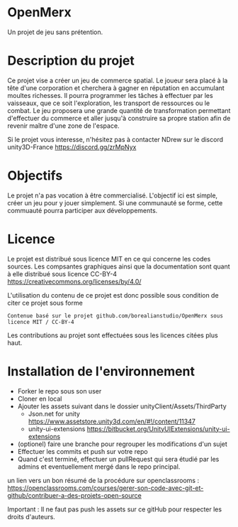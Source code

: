 # OpenMerx
Un projet de jeu sans prétention.

# Description du projet
Ce projet vise a créer un jeu de commerce spatial. Le joueur sera placé à la tête d'une corporation et cherchera à gagner en réputation en accumulant moultes richesses.
Il pourra programmer les tâches à effectuer par les vaisseaux, que ce soit l'exploration, les transport de ressources ou le combat. Le jeu proposera une grande quantité
de transformation permettant d'effectuer du commerce et aller jusqu'à construire sa propre station afin de revenir maître d'une zone de l'espace.

Si le projet vous interesse, n'hésitez pas à contacter NDrew sur le discord unity3D-France https://discord.gg/zrMpNyx

# Objectifs
Le projet n'a pas vocation à être commercialisé. L'objectif ici est simple, créer un jeu pour y jouer simplement.
Si une communauté se forme, cette commuauté pourra participer aux développements.

# Licence
Le projet est distribué sous licence MIT en ce qui concerne les codes sources.
Les compsantes graphiques ainsi que la documentation sont quant à elle distribué sous licence CC-BY-4 https://creativecommons.org/licenses/by/4.0/

L'utilisation du contenu de ce projet est donc possible sous condition de citer ce projet sous forme 

	Contenue basé sur le projet github.com/borealianstudio/OpenMerx sous licence MIT / CC-BY-4

Les contributions au projet sont effectuées sous les licences citées plus haut.

# Installation de l'environnement 

- Forker le repo sous son user
- Cloner en local
- Ajouter les assets suivant dans le dossier unityClient/Assets/ThirdParty
  - Json.net for unity
    https://www.assetstore.unity3d.com/en/#!/content/11347
  - unity-ui-extensions
    https://bitbucket.org/UnityUIExtensions/unity-ui-extensions
- (optionel) faire une branche pour regrouper les modifications d'un sujet
- Effectuer les commits et push sur votre repo
- Quand c'est terminé, effectuer un pullRequest qui sera étudié par les admins et eventuellement mergé dans le repo principal.

un lien vers un bon résumé de la procédure sur openclassrooms : 
https://openclassrooms.com/courses/gerer-son-code-avec-git-et-github/contribuer-a-des-projets-open-source

Important : Il ne faut pas push les assets sur ce gitHub pour respecter les droits d'auteurs.

